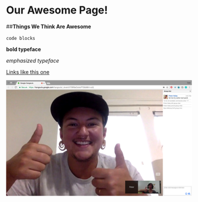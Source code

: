 # Our Awesome Page!

##**Things We Think Are Awesome**

`code blocks`

**bold typeface**

*emphasized typeface*

[Links like this one](http://www.wikipedia.com)

![Peter and Cate](cate-peter.png)